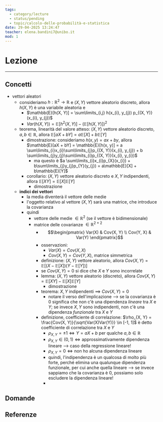```yaml
---
tags:
  - category/lecture
  - status/pending
  - topic/calcolo-delle-probabilità-e-statistica
date: 29-04-2025 13:24:47
teacher: elena.bandini7@unibo.it
mod: 1
---
```

# Lezione
---
## Concetti
- vettori aleatori
	- consideriamo $h: \mathbb{R}^{2} \to \mathbb{R}$ e $(X, Y)$ vettore aleatorio discreto, allora $h(X, Y)$ è una variabile aleatoria e
		- $\mathbb{E}[h(X, Y)] = \sum\limits_{i,j} h(x_{i}, y_{j}) p_{(X, Y)}(x_{i}, y_{j})$
		- $Var(h(X, Y)) = \mathbb{E}[h^{2}(X, Y)] - (\mathbb{E}[h(X, Y)])^{2}$
	- teorema, linearità del valore atteso: $(X, Y)$ vettore aleatorio discreto, $a, b \in \mathbb{R}$, allora $\mathbb{E}[aX + bY] = a\mathbb{E}[X] + b\mathbb{E}[Y]$
		- dimostrazione: consideriamo $h(x, y) = ax + by$, allora $\mathbb{E}[aX + bY] = \mathbb{E}[h(x, y)] = a \sum\limits_{i}x_{i}\sum\limits_{j}p_{(X, Y)}(x_{i}, y_{j}) + b \sum\limits_{j}y_{j}\sum\limits_{i}p_{(X, Y)}(x_{i}, y_{i})$
			- ma questo è $a \sum\limits_{i}x_{i}p_{X}(x_{i}) + b\sum\limits_{j}y_{j}p_{Y}(y_{j}) = a\mathbb{E}[X] + b\mathbb{E}[Y]$
		- corollario: $(X, Y)$ vettore aleatorio discreto e $X, Y$ indipendenti, allora $\mathbb{E}[XY] = \mathbb{E}[X]\mathbb{E}[Y]$
			- dimostrazione
	- **indici dei vettori**
		- la media diventerà il vettore delle medie
		- l'oggetto relativo al vettore $(X, Y)$ sarà una matrice, che introduce la covarianza
		- quindi
			- vettore delle medie $\in \mathbb{R}^{2}$ (se il vettore è bidimensionale)
			- matrice delle covarianze $\in \mathbb{R}^{2 \times 2}$
				- $$\begin{pmatrix} Var(X) & Cov(X, Y) \\ Cov(Y, X) & Var(Y) \end{pmatrix}$$
				- osservazioni:
					- $Var(X) = Cov(X, X)$
					- $Cov(X, Y) = Cov(Y, X)$, matrice simmetrica
				- definizione: $(X, Y)$ vettore aleatorio, allora $Cov(X, Y) = \mathbb{E}[(X - \mathbb{E}[X])(Y - \mathbb{E}[Y])]$
				- se $Cov(X, Y) = 0$ si dice che $X$ e $Y$ sono incorrelate
				- lemma: $(X, Y)$ vettore aleatorio (discreto), allora $Cov(X, Y) = \mathbb{E}[XY] - \mathbb{E}[X]\mathbb{E}[Y]$
					- dimostrazione
				- teorema: $X, Y$ indipendenti $\implies$ $Cov(X, Y) = 0$
					- notare il verso dell'implicazione --> se la covarianza è 0 significa che non c'è una dipendenza _lineare_ tra $X$ e $Y$; se invece $X, Y$ sono indipendenti, non c'è una dipendenza _funzionale_ tra $X$ e $Y$
				- definizione, coefficiente di correlazione: $\rho_{X, Y} = \frac{Cov(X, Y)}{\sqrt{Var(X)Var(Y)}} \in [-1, 1]$ è detto coefficiente di correlazione tra $X$ e $Y$
					- $\rho_{X, Y} = \pm 1 \iff Y = aX + b$ per qualche $a, b \in \mathbb{R}$
					- $\rho_{X, Y} \in (0, 1) \iff \text{approssimativamente dipendenza lineare}$ --> caso della regressione lineare!
					- $\rho_{X, Y} = 0 \iff \text{non ho alcuna dipendenza lineare}$
					- quindi, l'indipendenza è un qualcosa di molto più forte, perché elimina una qualunque dipendenza funzionale, per cui anche quella lineare --> se invece sappiamo che la covarianza è 0, possiamo solo escludere la dipendenza lineare!
					- 

## Domande

## Referenze
